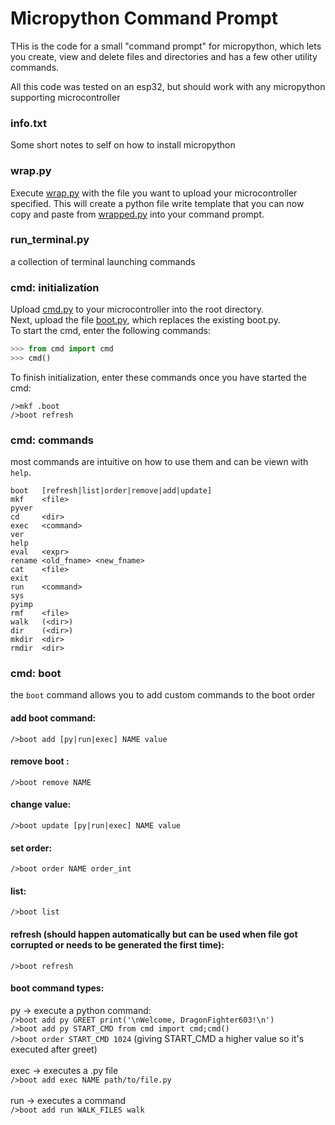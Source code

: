 # Micropython Command Prompt

THis is the code for a small "command prompt" for micropython, which lets you create, view and delete
files and directories and has a few other utility commands.

All this code was tested on an esp32, but should work with any micropython supporting
microcontroller

### info.txt
Some short notes to self on how to install micropython

### wrap.py
Execute [wrap.py](wrap.py) with the file you want to upload your microcontroller
specified. This will create a python file write template that you can now copy and 
paste from [wrapped.py](wrapped.py) into your command prompt.

### run_terminal.py
a collection of terminal launching commands

### cmd: initialization
Upload [cmd.py](cmd.py) to your microcontroller into the root directory.<br>
Next, upload the file [boot.py](boot.py), which replaces the  existing boot.py.<br>
To start the cmd, enter the following commands:
```py
>>> from cmd import cmd
>>> cmd()
```
To finish initialization, enter these commands once you have started the cmd:
```
/>mkf .boot
/>boot refresh
```
### cmd: commands
most commands are intuitive on how to use them and can be viewn with `help`.
```
boot   [refresh|list|order|remove|add|update]
mkf    <file>
pyver
cd     <dir>
exec   <command>
ver
help
eval   <expr>
rename <old_fname> <new_fname>
cat    <file>
exit
run    <command>
sys
pyimp
rmf    <file>
walk   (<dir>)
dir    (<dir>)
mkdir  <dir>
rmdir  <dir>
```

### cmd: boot
the `boot` command allows you to add custom commands to the boot order
#### add boot command:
`/>boot add [py|run|exec] NAME value`
#### remove boot :
`/>boot remove NAME`
#### change value:
`/>boot update [py|run|exec] NAME value`
#### set order:
`/>boot order NAME order_int`
#### list:
`/>boot list`
#### refresh (should happen automatically but can be used when file got corrupted or needs to be generated the first time):
`/>boot refresh`
#### boot command types:
py -> execute a python command:<br>
`/>boot add py GREET print('\nWelcome, DragonFighter603!\n')`<br>
`/>boot add py START_CMD from cmd import cmd;cmd()`<br>
`/>boot order START_CMD 1024` (giving START_CMD a higher value so it's executed after greet)<br>
<br>
exec -> executes a .py file<br>
`/>boot add exec NAME path/to/file.py`<br>
<br>
run -> executes a command<br>
`/>boot add run WALK_FILES walk`<br>
